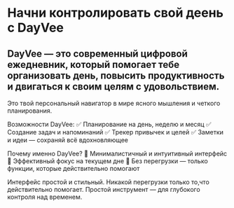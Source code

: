 # Начни контролировать свой деень с DayVee

## DayVee — это современный цифровой ежедневник, который помогает тебе организовать день, повысить продуктивность и двигаться к своим целям с удовольствием.
Это твой персональный навигатор в мире ясного мышления и четкого планирования.

Возможности DayVee:
✅ Планирование на день, неделю и месяц
✅ Создание задач и напоминаний
✅ Трекер привычек и целей
✅ Заметки и идеи — сохраняй всё вдохновляющее

Почему именно DayVee?
🎯 Минималистичный и интуитивный интерфейс
📅 Эффективный фокус на текущем дне
🚀 Без перегрузки — только функции, которые действительно помогают

Интерфейс простой и стильный. Никакой перегрузки только то,что действительно помогает.
Простой инструмент — для глубокого контроля над временем.
